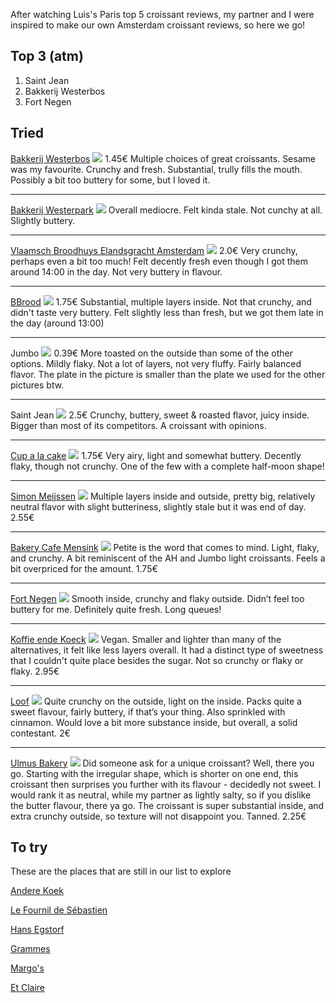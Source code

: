 After watching Luis's Paris top 5 croissant reviews, my partner and I were inspired to make our own Amsterdam croissant reviews, so here we go!

## Top 3 (atm)
1. Saint Jean
2. Bakkerij Westerbos
3. Fort Negen

## Tried

[Bakkerij Westerbos](https://goo.gl/maps/HDt1rbwWizZbSXmo9?coh=178573&entry=tt)
![](../media/8EEAAED2-6A2C-4879-8EB2-CAF5A2634A43.jpeg)
1.45€
Multiple choices of great croissants. Sesame was my favourite. Crunchy and fresh. Substantial, trully fills the mouth. Possibly a bit too buttery for some, but I loved it.

---

[Bakkerij Westerpark](https://goo.gl/maps/AFLho5rWmXjubWpK8?coh=178573&entry=tt)
![](../media/B57C4E91-EA26-4CAF-8D30-84242B23756E.jpeg)
Overall mediocre. Felt kinda stale. Not cunchy at all. Slightly buttery.

---

[Vlaamsch Broodhuys Elandsgracht Amsterdam](https://goo.gl/maps/TYuBWMxEd7SGVkxU6?coh=178573&entry=tt)
![](../media/A0A654FE-10D5-4475-89A9-E99C1181553B.jpeg)
2.0€
Very crunchy, perhaps even a bit too much! Felt decently fresh even though I got them around 14:00 in the day. Not very buttery in flavour.

---

[BBrood](https://goo.gl/maps/bspJ5iv5ycCbCzhA9?coh=178573&entry=tt)
![](../media/43C4C908-4FE9-474E-9E72-FB9CCB9B534C.jpeg)
1.75€
Substantial, multiple layers inside. Not that crunchy, and didn't taste very buttery. Felt slightly less than fresh, but we got them late in the day (around 13:00)

---

Jumbo
![](../media/DE582507-E046-4C35-9607-372345C7D799.jpeg)
0.39€
More toasted on the outside than some of the other options. Mildly flaky. Not a lot of layers, not very fluffy. Fairly balanced flavor. The plate in the picture is smaller than the plate we used for the other pictures btw.

---

Saint Jean
![](../media/FB2B1BA2-8C6D-4202-AE74-4762E5CDDF2A.jpeg)
2.5€
Crunchy, buttery, sweet & roasted flavor, juicy inside. Bigger than most of its competitors. A croissant with opinions.

---

[Cup a la cake](https://goo.gl/maps/39fMEzXd9sLCLt516?coh=178573&entry=tt)
![](../media/620E1F6F-E66E-4F35-9A86-52B2D5C06A10.jpeg)
1.75€
Very airy, light and somewhat buttery. Decently flaky, though not crunchy. One of the few with a complete half-moon shape!

---

[Simon Meijssen](https://goo.gl/maps/LLABWXqzT6Qoyq7d6)
![](../media/3EB73DC6-3A80-475D-97D6-E181A0FCC1FC.jpeg)
Multiple layers inside and outside, pretty big, relatively neutral flavor with slight butteriness, slightly stale but it was end of day. 
2.55€

---

[Bakery Cafe Mensink](https://goo.gl/maps/DuLbnziuACg1TD7MA?coh=178573&entry=tt)
![](../media/2CA8DED2-7421-4198-AD2E-787F3757402B.jpeg)
Petite is the word that comes to mind. Light, flaky, and crunchy. A bit reminiscent of the AH and Jumbo light croissants. Feels a bit overpriced for the amount.
1.75€

---

[Fort Negen](https://maps.app.goo.gl/HixPvoBLSZUs4BRC6)
![](../media/B6A42824-C1A3-4EB8-85C8-7158A1958EF8.jpeg)
Smooth inside, crunchy and flaky outside. Didn’t feel too buttery for me. Definitely quite fresh. Long queues!

---


[Koffie ende Koeck](https://maps.app.goo.gl/jzqmFnVaW4arUvPTA?g_st=ic)
![](../media/IMG_0664.jpeg)
Vegan. Smaller and lighter than many of the alternatives, it felt like less layers overall. It had a distinct type of sweetness that I couldn't quite place besides the sugar. Not so crunchy or flaky or flaky.
2.95€

---

[Loof](https://maps.app.goo.gl/RKKHMutYgDzauJpf7)
![](../media/IMG_0810.jpeg)
Quite crunchy on the outside, light on the inside. Packs quite a sweet flavour, fairly buttery, if that’s your thing. Also sprinkled with cinnamon. Would love a bit more substance inside, but overall, a solid contestant.
2€

---

[Ulmus Bakery](https://maps.app.goo.gl/kWQSmG4NyoogS8hAA?g_st=ic)
![](../media/IMG_0811.jpeg)
Did someone ask for a unique croissant? Well, there you go. Starting with the irregular shape, which is shorter on one end, this croissant then surprises you further with its flavour - decidedly not sweet. I would rank it as neutral, while my partner as lightly salty, so if you dislike the butter flavour, there ya go. The croissant is super substantial inside, and extra crunchy outside, so texture will not disappoint you. Tanned.
2.25€


## To try
These are the places that are still in our list to explore

[Andere Koek](https://goo.gl/maps/QmqTMij32WndcEpy7?coh=178573&entry=tt)

[Le Fournil de Sébastien](https://maps.app.goo.gl/j1GNYWWCzjVhcdSB9)

[Hans Egstorf](https://goo.gl/maps/9tyxmxyvuyJc1Pwa7?coh=178573&entry=tt)

[Grammes](https://www.google.com/maps/place/grammes/@52.3472458,4.892765,17z/data=!4m14!1m7!3m6!1s0x47c6090f89586acd:0x59290c0844e3c6fa!2sgrammes!8m2!3d52.3472458!4d4.8949537!16s%2Fg%2F11qqx1zs_q!3m5!1s0x47c6090f89586acd:0x59290c0844e3c6fa!8m2!3d52.3472458!4d4.8949537!16s%2Fg%2F11qqx1zs_q?entry=ttu)

[Margo's](https://www.google.com/maps/place/Margo's+Amsterdam/@52.3777616,4.8809741,17z/data=!3m1!4b1!4m6!3m5!1s0x47c6094b916ae6c3:0xf2aadaa96463c650!8m2!3d52.3777616!4d4.883549!16s%2Fg%2F11pxs9stdy?entry=ttu)

[Et Claire](https://www.google.com/maps/place/et+CLAIRE/@52.347097,4.8386958,13.84z/data=!4m6!3m5!1s0x47c609f99534a447:0x90ef1d347aad1200!8m2!3d52.3493361!4d4.8770798!16s%2Fg%2F11s7s53kqm?entry=ttu)
